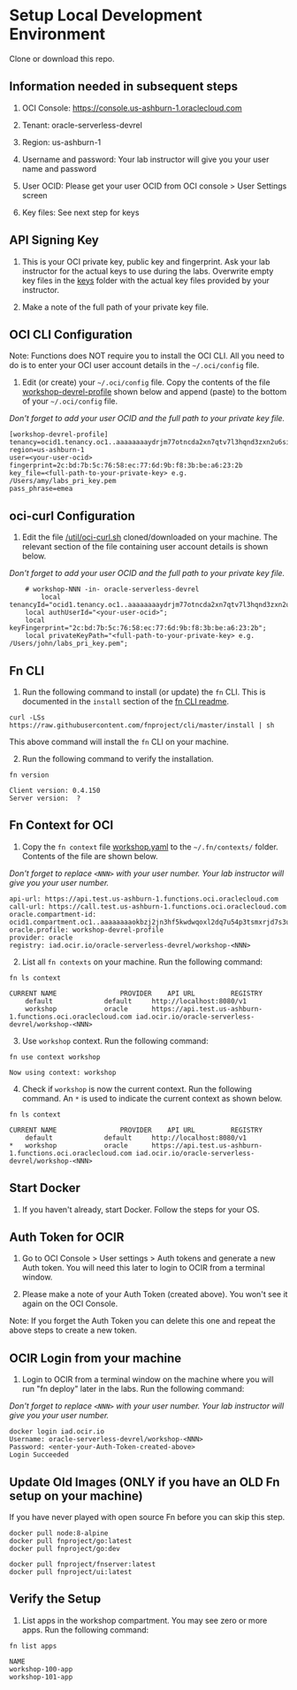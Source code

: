 #  Setup Local Development Environment

Clone or download this repo.

## Information needed in subsequent steps

1. OCI Console: https://console.us-ashburn-1.oraclecloud.com

2. Tenant: oracle-serverless-devrel

3. Region: us-ashburn-1

4. Username and password: Your lab instructor will give you your user name and password

5. User OCID: Please get your user OCID from OCI console > User Settings screen

6. Key files: See next step for keys 



## API Signing Key 

1. This is your OCI private key, public key and fingerprint. Ask your lab instructor for the actual keys to use during the labs. Overwrite empty key files in the [keys](keys) folder with the actual key files provided by your instructor.

2. Make a note of the full path of your private key file.


## OCI CLI Configuration

Note: Functions does NOT require you to install the OCI CLI. All you need to do is to enter your OCI user account details in the `~/.oci/config` file.

1. Edit (or create) your `~/.oci/config` file. Copy the contents of the file [workshop-devrel-profile](util/workshop-devrel-profile) shown below and append (paste) to the bottom of your `~/.oci/config` file.

*Don't forget to add your user OCID and the full path to your private key file.*

```
[workshop-devrel-profile]
tenancy=ocid1.tenancy.oc1..aaaaaaaaydrjm77otncda2xn7qtv7l3hqnd3zxn2u6siwdhniibwfv4wwhta
region=us-ashburn-1
user=<your-user-ocid>
fingerprint=2c:bd:7b:5c:76:58:ec:77:6d:9b:f8:3b:be:a6:23:2b
key_file=<full-path-to-your-private-key> e.g. /Users/amy/labs_pri_key.pem
pass_phrase=emea
```

## oci-curl Configuration

1. Edit the file [/util/oci-curl.sh](/util/oci-curl.sh) cloned/downloaded on your machine. The relevant section of the file containing user account details is shown below. 

*Don't forget to add your user OCID and the full path to your private key file.*

```
	# workshop-NNN -in- oracle-serverless-devrel
        local tenancyId="ocid1.tenancy.oc1..aaaaaaaaydrjm77otncda2xn7qtv7l3hqnd3zxn2u6siwdhniibwfv4wwhta";
	local authUserId="<your-user-ocid>";
	local keyFingerprint="2c:bd:7b:5c:76:58:ec:77:6d:9b:f8:3b:be:a6:23:2b";
	local privateKeyPath="<full-path-to-your-private-key> e.g. /Users/john/labs_pri_key.pem";
```


## Fn CLI

1. Run the following command to install (or update) the `fn` CLI. This is documented in the `install` section of the [fn CLI readme](https://github.com/fnproject/cli/blob/master/README.md#install). 

``` 
curl -LSs https://raw.githubusercontent.com/fnproject/cli/master/install | sh
```

This above command will install the `fn` CLI on your machine. 

2. Run the following command to verify the installation.

```
fn version

Client version: 0.4.150
Server version:  ?
```

## Fn Context for OCI 

1. Copy the `fn context` file [workshop.yaml](util/workshop.yaml) to the `~/.fn/contexts/` folder. Contents of the file are shown below. 

*Don't forget to replace `<NNN>` with your user number. Your lab instructor will give you your user number.*

```
api-url: https://api.test.us-ashburn-1.functions.oci.oraclecloud.com
call-url: https://call.test.us-ashburn-1.functions.oci.oraclecloud.com
oracle.compartment-id: ocid1.compartment.oc1..aaaaaaaaokbzj2jn3hf5kwdwqoxl2dq7u54p3tsmxrjd7s3uu7x23tkegiua
oracle.profile: workshop-devrel-profile
provider: oracle
registry: iad.ocir.io/oracle-serverless-devrel/workshop-<NNN>
```

2. List all `fn contexts` on your machine. Run the following command:

```
fn ls context

CURRENT	NAME				PROVIDER	API URL			REGISTRY
	default				default		http://localhost:8080/v1
	workshop			oracle		https://api.test.us-ashburn-1.functions.oci.oraclecloud.com	iad.ocir.io/oracle-serverless-devrel/workshop-<NNN>
```

3. Use `workshop` context. Run the following command:

```
fn use context workshop

Now using context: workshop
```

4. Check if `workshop` is now the current context. Run the following command. An `*` is used to indicate the current context as shown below.

```
fn ls context

CURRENT	NAME				PROVIDER	API URL			REGISTRY
	default				default		http://localhost:8080/v1
*	workshop			oracle		https://api.test.us-ashburn-1.functions.oci.oraclecloud.com	iad.ocir.io/oracle-serverless-devrel/workshop-<NNN>
```

## Start Docker

1. If you haven't already, start Docker. Follow the steps for your OS.

## Auth Token for OCIR

1. Go to OCI Console > User settings > Auth tokens and generate a new Auth token. You will need this later to login to OCIR from a terminal window. 

2. Please make a note of your Auth Token (created above). You won't see it again on the OCI Console.

Note: If you forget the Auth Token you can delete this one and repeat the above steps to create a new token.

## OCIR Login from your machine 

1. Login to OCIR from a terminal window on the machine where you will run "fn deploy" later in the labs. Run the following command:

*Don't forget to replace `<NNN>` with your user number. Your lab instructor will give you your user number.*

```
docker login iad.ocir.io
Username: oracle-serverless-devrel/workshop-<NNN>
Password: <enter-your-Auth-Token-created-above>
Login Succeeded
```

## Update Old Images (ONLY if you have an OLD Fn setup on your machine)

If you have never played with open source Fn before you can skip this step.

```
docker pull node:8-alpine
docker pull fnproject/go:latest
docker pull fnproject/go:dev
```

```
docker pull fnproject/fnserver:latest
docker pull fnproject/ui:latest
```

## Verify the Setup

1. List apps in the workshop compartment. You may see zero or more apps. Run the following command:

```
fn list apps
 
NAME
workshop-100-app
workshop-101-app
```
